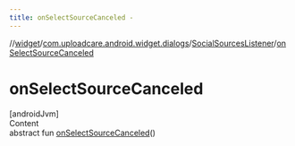 ```yaml
---
title: onSelectSourceCanceled -
---
```

//[widget](../../index.md)/[com.uploadcare.android.widget.dialogs](../index.md)/[SocialSourcesListener](index.md)/[onSelectSourceCanceled](on-select-source-canceled.md)



# onSelectSourceCanceled  
[androidJvm]  
Content  
abstract fun [onSelectSourceCanceled](on-select-source-canceled.md)()  



